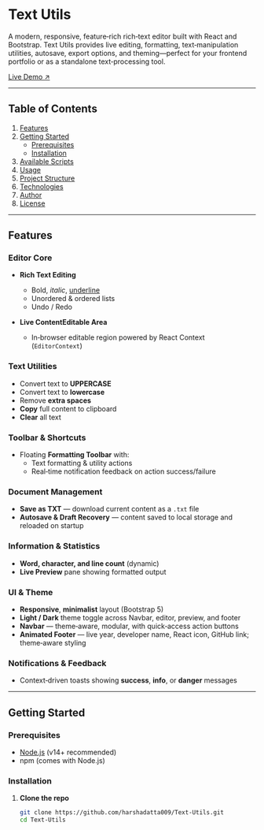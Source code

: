 # Text Utils

A modern, responsive, feature‑rich rich‑text editor built with React and Bootstrap. Text Utils provides live editing, formatting, text‑manipulation utilities, autosave, export options, and theming—perfect for your frontend portfolio or as a standalone text‑processing tool.

[Live Demo ↗︎](https://github.com/harshadatta009/Online_Text_Editor)

---

## Table of Contents

1. [Features](#features)
2. [Getting Started](#getting-started)
   - [Prerequisites](#prerequisites)
   - [Installation](#installation)
3. [Available Scripts](#available-scripts)
4. [Usage](#usage)
5. [Project Structure](#project-structure)
6. [Technologies](#technologies)
7. [Author](#author)
8. [License](#license)

---

## Features

### Editor Core

- **Rich Text Editing**

  - Bold, _italic_, <u>underline</u>
  - Unordered & ordered lists
  - Undo / Redo

- **Live ContentEditable Area**
  - In‑browser editable region powered by React Context (`EditorContext`)

### Text Utilities

- Convert text to **UPPERCASE**
- Convert text to **lowercase**
- Remove **extra spaces**
- **Copy** full content to clipboard
- **Clear** all text

### Toolbar & Shortcuts

- Floating **Formatting Toolbar** with:
  - Text formatting & utility actions
  - Real‑time notification feedback on action success/failure

### Document Management

- **Save as TXT** — download current content as a `.txt` file
- **Autosave & Draft Recovery** — content saved to local storage and reloaded on startup

### Information & Statistics

- **Word, character, and line count** (dynamic)
- **Live Preview** pane showing formatted output

### UI & Theme

- **Responsive**, **minimalist** layout (Bootstrap 5)
- **Light / Dark** theme toggle across Navbar, editor, preview, and footer
- **Navbar** — theme‑aware, modular, with quick‑access action buttons
- **Animated Footer** — live year, developer name, React icon, GitHub link; theme‑aware styling

### Notifications & Feedback

- Context‑driven toasts showing **success**, **info**, or **danger** messages

---

## Getting Started

### Prerequisites

- [Node.js](https://nodejs.org/) (v14+ recommended)
- npm (comes with Node.js)

### Installation

1. **Clone the repo**
   ```bash
   git clone https://github.com/harshadatta009/Text-Utils.git
   cd Text-Utils
   ```

